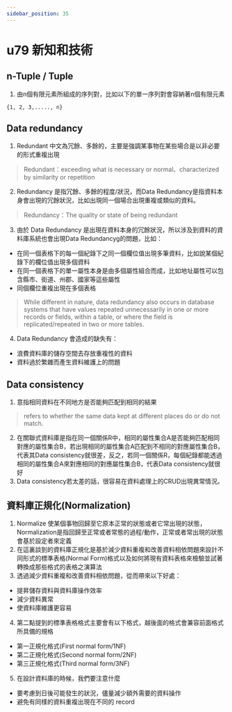 ```yaml
---
sidebar_position: 35
---
```


# u79 新知和技術 

## n-Tuple / Tuple 
1. 由n個有限元素所組成的序列對，比如以下的單一序列對會容納著n個有限元素
```
{1, 2, 3,....., n}
```


## Data redundancy 
1. Redundant 中文為冗餘、多餘的，主要是強調某事物在某些場合是以非必要的形式重複出現
> Redundant：exceeding what is necessary or normal、characterized by similarity or repetition
2. Redundancy 是指冗餘、多餘的程度/狀況，而Data Redundancy是指資料本身會出現的冗餘狀況，比如出現同一個場合出現重複或類似的資料。
> Redundancy：The quality or state of being redundant
3. 由於 Data Redundancy 是出現在資料本身的冗餘狀況，所以涉及到資料的資料庫系統也會出現Data Redundancyg的問題，比如：
  - 在同一個表格下的每一個紀錄下之同一個欄位值出現多筆資料，比如說某個紀錄下的欄位值出現多個資料
  - 在同一個表格下的單一屬性本身是由多個屬性組合而成，比如地址屬性可以包含縣市、街道、州郡、國家等這些屬性
  - 同個欄位重複出現在多個表格
> While different in nature, data redundancy also occurs in database systems that have values repeated unnecessarily in one or more records or fields, within a table, or where the field is replicated/repeated in two or more tables. 
4. Data Redundancy 會造成的缺失有：
  - 浪費資料庫的儲存空間去存放重複性的資料
  - 資料過於繁雜而產生資料維護上的問題

## Data consistency
1. 意指相同資料在不同地方是否能夠匹配到相同的結果
>  refers to whether the same data kept at different places do or do not match.
2. 在關聯式資料庫是指在同一個關係R中，相同的屬性集合A是否能夠匹配相同對應的屬性集合B，若出現相同的屬性集合A匹配到不相同的對應屬性集合B，代表其Data consistency就很差，反之，若同一個關係R，每個紀錄都能透過相同的屬性集合A來對應相同的對應屬性集合B，代表Data consistency就很好
3. Data consistency若太差的話，很容易在資料處理上的CRUD出現異常情況。


## 資料庫正規化(Normalization)
1. Normalize 使某個事物回歸至它原本正常的狀態或者它常出現的狀態，Normalization是指回歸至正常或者常態的過程/動作，正常或者常出現的狀態會基於設定者來定義
2. 在這裏談到的資料庫正規化是基於減少資料重複和改善資料相依問題來設計不同形式的標準表格(Normal Form)格式以及如何將現有資料表格來檢驗並試著轉換成那些格式的表格之演算法
3. 透過減少資料重複和改善資料相依問題，從而帶來以下好處：
  - 提昇儲存資料與資料庫操作效率
  - 減少資料異常
  - 使資料庫維護更容易
4. 第二點提到的標準表格格式主要會有以下格式，越後面的格式會兼容前面格式所具備的規格
  - 第一正規化格式(First normal form/1NF)
  - 第二正規化格式(Second normal form/2NF)
  - 第三正規化格式(Third normal form/3NF)

5. 在設計資料庫的時候，我們要注意什麼
  - 要考慮到日後可能發生的狀況，儘量減少額外需要的資料操作
  - 避免有同樣的資料重複出現在不同的 record

